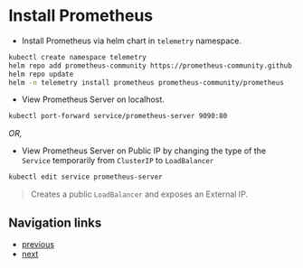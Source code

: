 # Install Prometheus

- Install Prometheus via helm chart in `telemetry` namespace.
```bash
kubectl create namespace telemetry
helm repo add prometheus-community https://prometheus-community.github.io/helm-charts
helm repo update
helm -n telemetry install prometheus prometheus-community/prometheus
```

- View Prometheus Server on localhost.
```bash
kubectl port-forward service/prometheus-server 9090:80
```
_OR,_
- View Prometheus Server on Public IP by changing the type of the `Service` temporarily from `ClusterIP` to `LoadBalancer`
```bash
kubectl edit service prometheus-server
```
> Creates a public `LoadBalancer` and exposes an External IP.

## Navigation links

- [previous](https://github.com/find-arka/k8s-misc/blob/v0.0.2/API-Gateway/README.md)
- [next](https://github.com/find-arka/k8s-misc/blob/v0.0.2/API-Gateway/test-with-sample-application.md)

